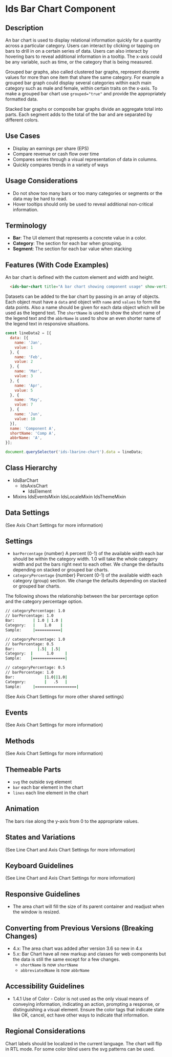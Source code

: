 # Ids Bar Chart Component

## Description

An bar chart is used to display relational information quickly for a quantity across a particular category. Users can interact by clicking or tapping on bars to drill in on a certain series of data. Users can also interact by hovering bars to reveal additional information in a tooltip. The x-axis could be any variable, such as time, or the category that is being measured.

Grouped bar graphs, also called clustered bar graphs, represent discrete values for more than one item that share the same category. For example a grouped bar graph could display several categories within each main category such as male and female, within certain traits on the x-axis. To make a grouped bar chart use `grouped="true"` and provide the appropriately formatted data.

Stacked bar graphs or composite bar graphs divide an aggregate total into parts. Each segment adds to the total of the bar and are separated by different colors.

## Use Cases

- Display an earnings per share (EPS)
- Compare revenue or cash flow over time
- Compares series through a visual representation of data in columns.
- Quickly compares trends in a variety of ways

## Usage Considerations

- Do not show too many bars or too many categories or segments or the data may be hard to read.
- Hover tooltips should only be used to reveal additional non-critical information.

## Terminology

- **Bar**: The UI element that represents a concrete value in a color.
- **Category**: The section for each bar when grouping.
- **Segment**: The section for each bar value when stacking

## Features (With Code Examples)

An bar chart is defined with the custom element and width and height.

```html
  <ids-bar-chart title="A bar chart showing component usage" show-vertical-grid-lines="true" width="800" height="500" id="index-example"></ids-bar-chart>
```

Datasets can be added to the bar chart by passing in an array of objects. Each object must have a `data` and object with `name` and `values` to form the data points. Also a name should be given for each data object which will be used as the legend text. The `shortName` is used to show the short name of the legend text and the `abbrName` is used to show an even shorter name of the legend text in responsive situations.

```js
const lineData2 = [{
  data: [{
    name: 'Jan',
    value: 1
  }, {
    name: 'Feb',
    value: 2
  }, {
    name: 'Mar',
    value: 3
  }, {
    name: 'Apr',
    value: 5
  }, {
    name: 'May',
    value: 7
  }, {
    name: 'Jun',
    value: 10
  }],
  name: 'Component A',
  shortName: 'Comp A',
  abbrName: 'A',
}];

document.querySelector('ids-lbarine-chart').data = lineData;
```

## Class Hierarchy

- IdsBarChart
  - IdsAxisChart
    - IdsElement
- Mixins
  IdsEventsMixin
  IdsLocaleMixin
  IdsThemeMixin

## Data Settings

(See  Axis Chart Settings for more information)

## Settings

- `barPercentage` {number} A percent (0-1) of the available width each bar should be within the category width. 1.0 will take the whole category width and put the bars right next to each other. We change the defaults depending on stacked or grouped bar charts.
- `categoryPercentage` {number} Percent (0-1) of the available width each category (group) section. We change the defaults depending on stacked or grouped bar charts.

The following shows the relationship between the bar percentage option and the category percentage option.

```sh
// categoryPercentage: 1.0
// barPercentage: 1.0
Bar:        | 1.0 | 1.0 |
Category:   |    1.0    |
Sample:     |===========|

// categoryPercentage: 1.0
// barPercentage: 0.5
Bar:          |.5|  |.5|
Category:  |      1.0     |
Sample:    |==============|

// categoryPercentage: 0.5
// barPercentage: 1.0
Bar:             |1.0||1.0|
Category:        |   .5   |
Sample:     |==================|
```

(See Axis Chart Settings for more other shared settings)

## Events

(See Axis Chart Settings for more information)

## Methods

(See Axis Chart Settings for more information)

## Themeable Parts

- `svg` the outside svg element
- `bar` each bar element  in the chart
- `lines` each line element in the chart

## Animation

The bars rise along the y-axis from 0 to the appropriate values.

## States and Variations

(See Line Chart and Axis Chart Settings for more information)

## Keyboard Guidelines

(See Line Chart and Axis Chart Settings for more information)

## Responsive Guidelines

- The area chart will fill the size of its parent container and readjust when the window is resized.

## Converting from Previous Versions (Breaking Changes)

- 4.x: The area chart was added after version 3.6 so new in 4.x
- 5.x: Bar Chart have all new markup and classes for web components but the data is still the same except for a few changes.
  - `shortName` is now `shortName`
  - `abbreviatedName` is now `abbrName`

## Accessibility Guidelines

- 1.4.1 Use of Color - Color is not used as the only visual means of conveying information, indicating an action, prompting a response, or distinguishing a visual element. Ensure the color tags that indicate state like OK, cancel, ect have other ways to indicate that information.

## Regional Considerations

Chart labels should be localized in the current language. The chart will flip in RTL mode. For some color blind users the svg patterns can be used.
